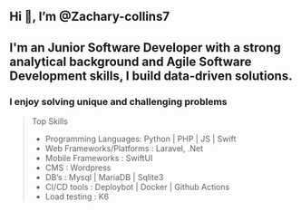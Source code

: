 ## Hi 👋, I’m @Zachary-collins7 
## I'm an Junior Software Developer with a strong analytical background and Agile Software Development skills, I build data-driven solutions. <br>

### I enjoy solving unique and challenging problems <br>

> Top Skills
> - Programming Languages: Python | PHP | JS | Swift
> - Web Frameworks/Platforms : Laravel, .Net
> - Mobile Frameworks : SwiftUI
> - CMS : Wordpress
> - DB’s : Mysql | MariaDB | Sqlite3
> - CI/CD tools : Deploybot | Docker | Github Actions
> - Load testing : K6

